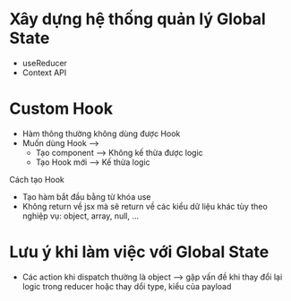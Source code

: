 # Xây dựng hệ thống quản lý Global State

- useReducer
- Context API

# Custom Hook

- Hàm thông thường không dùng được Hook
- Muốn dùng Hook -->
  - Tạo component --> Không kế thừa được logic
  - Tạo Hook mới --> Kế thừa logic

Cách tạo Hook

- Tạo hàm bắt đầu bằng từ khóa use
- Không return về jsx mà sẽ return về các kiểu dữ liệu khác tùy theo nghiệp vụ:
  object, array, null, ...

# Lưu ý khi làm việc với Global State

- Các action khi dispatch thường là object --> gặp vấn đề khi thay đổi lại logic trong reducer hoặc thay dổi type, kiểu của payload
